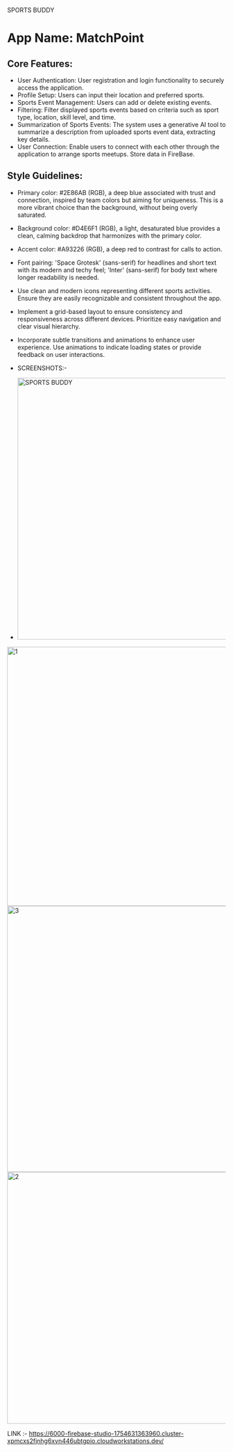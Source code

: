 SPORTS BUDDY 

# **App Name**: MatchPoint

## Core Features:

- User Authentication: User registration and login functionality to securely access the application.
- Profile Setup: Users can input their location and preferred sports.
- Sports Event Management: Users can add or delete existing events.
- Filtering: Filter displayed sports events based on criteria such as sport type, location, skill level, and time.
- Summarization of Sports Events: The system uses a generative AI tool to summarize a description from uploaded sports event data, extracting key details.
- User Connection: Enable users to connect with each other through the application to arrange sports meetups.  Store data in FireBase.

## Style Guidelines:

- Primary color: #2E86AB (RGB), a deep blue associated with trust and connection, inspired by team colors but aiming for uniqueness. This is a more vibrant choice than the background, without being overly saturated.
- Background color: #D4E6F1 (RGB), a light, desaturated blue provides a clean, calming backdrop that harmonizes with the primary color.
- Accent color: #A93226 (RGB), a deep red to contrast for calls to action.
- Font pairing: 'Space Grotesk' (sans-serif) for headlines and short text with its modern and techy feel; 'Inter' (sans-serif) for body text where longer readability is needed.
- Use clean and modern icons representing different sports activities. Ensure they are easily recognizable and consistent throughout the app.
- Implement a grid-based layout to ensure consistency and responsiveness across different devices. Prioritize easy navigation and clear visual hierarchy.
- Incorporate subtle transitions and animations to enhance user experience. Use animations to indicate loading states or provide feedback on user interactions.

- SCREENSHOTS:-

- <img width="1366" height="603" alt="SPORTS BUDDY" src="https://github.com/user-attachments/assets/ff68eceb-a726-450f-8ec7-1931074d38e8" />
<img width="1366" height="597" alt="1" src="https://github.com/user-attachments/assets/181e0277-3fc0-47ef-b426-cbd0ac8b435c" />
<img width="817" height="613" alt="3" src="https://github.com/user-attachments/assets/c36e2623-772b-4350-9732-44dee4970979" />
<img width="1366" height="580" alt="2" src="https://github.com/user-attachments/assets/3871d6b9-e299-4c9f-a212-a87c11962c93" />

LINK :-
https://6000-firebase-studio-1754631363960.cluster-xpmcxs2fjnhg6xvn446ubtgpio.cloudworkstations.dev/
